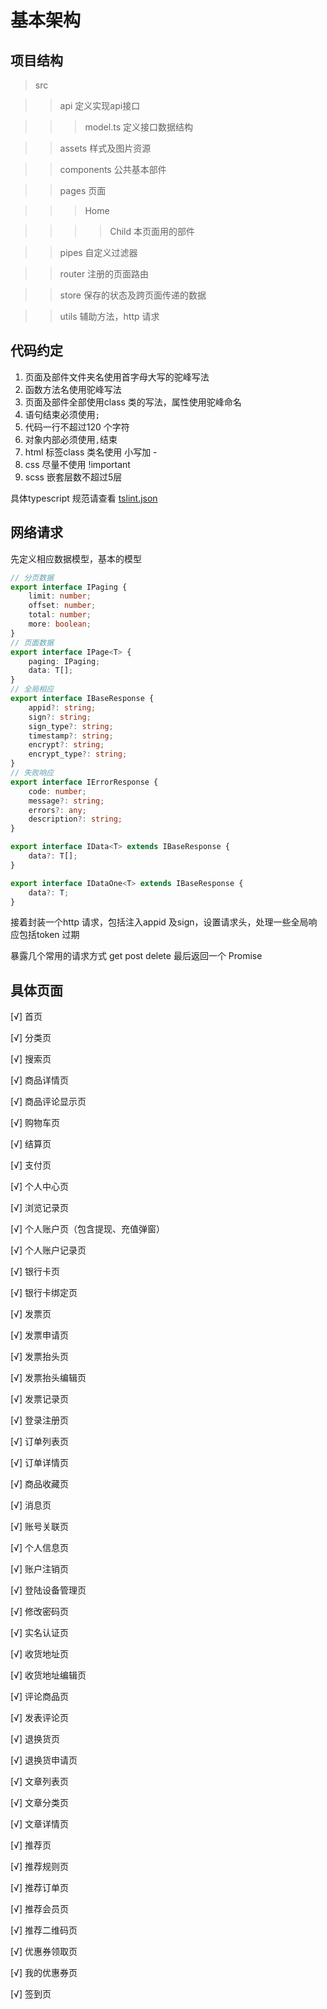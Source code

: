 # 基本架构

## 项目结构

> src

>> api 定义实现api接口

>>> model.ts 定义接口数据结构

>> assets 样式及图片资源

>> components 公共基本部件

>> pages 页面

>>> Home

>>>> Child 本页面用的部件

>> pipes 自定义过滤器

>> router 注册的页面路由

>> store 保存的状态及跨页面传递的数据

>> utils 辅助方法，http 请求

## 代码约定

1. 页面及部件文件夹名使用首字母大写的驼峰写法
2. 函数方法名使用驼峰写法
3. 页面及部件全部使用class 类的写法，属性使用驼峰命名
4. 语句结束必须使用`;`
5. 代码一行不超过120 个字符
6. 对象内部必须使用`,`结束
7. html 标签class 类名使用 小写加 - 
8. css 尽量不使用 !important
9. scss 嵌套层数不超过5层

具体typescript 规范请查看 [tslint.json](https://github.com/zx648383079/Vue-Shop/blob/master/tslint.json) 

## 网络请求

先定义相应数据模型，基本的模型
```ts
// 分页数据
export interface IPaging {
    limit: number;
    offset: number;
    total: number;
    more: boolean;
}
// 页面数据
export interface IPage<T> {
    paging: IPaging;
    data: T[];
}
// 全局相应
export interface IBaseResponse {
    appid?: string;
    sign?: string;
    sign_type?: string;
    timestamp?: string;
    encrypt?: string;
    encrypt_type?: string;
}
// 失败响应
export interface IErrorResponse {
    code: number;
    message?: string;
    errors?: any;
    description?: string;
}

export interface IData<T> extends IBaseResponse {
    data?: T[];
}

export interface IDataOne<T> extends IBaseResponse {
    data?: T;
}
```

接着封装一个http 请求，包括注入appid 及sign，设置请求头，处理一些全局响应包括token 过期

暴露几个常用的请求方式 get post delete 最后返回一个 Promise<T>



## 具体页面

[√] 首页

[√] 分类页

[√] 搜索页

[√] 商品详情页

[√] 商品评论显示页

[√] 购物车页

[√] 结算页

[√] 支付页

[√] 个人中心页

[√] 浏览记录页

[√] 个人账户页（包含提现、充值弹窗）

[√] 个人账户记录页

[√] 银行卡页

[√] 银行卡绑定页

[√] 发票页

[√] 发票申请页

[√] 发票抬头页

[√] 发票抬头编辑页

[√] 发票记录页

[√] 登录注册页

[√] 订单列表页

[√] 订单详情页

[√] 商品收藏页

[√] 消息页

[√] 账号关联页

[√] 个人信息页

[√] 账户注销页

[√] 登陆设备管理页

[√] 修改密码页

[√] 实名认证页

[√] 收货地址页

[√] 收货地址编辑页

[√] 评论商品页

[√] 发表评论页

[√] 退换货页

[√] 退换货申请页

[√] 文章列表页

[√] 文章分类页

[√] 文章详情页

[√] 推荐页

[√] 推荐规则页

[√] 推荐订单页

[√] 推荐会员页

[√] 推荐二维码页

[√] 优惠券领取页

[√] 我的优惠券页

[√] 签到页